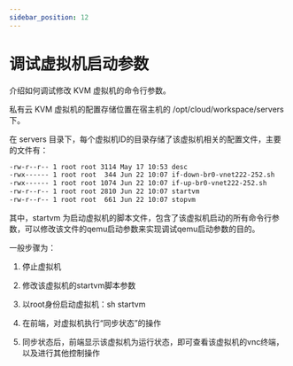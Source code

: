 ```yaml
---
sidebar_position: 12
---
```


# 调试虚拟机启动参数

介绍如何调试修改 KVM 虚拟机的命令行参数。

私有云 KVM 虚拟机的配置存储位置在宿主机的 /opt/cloud/workspace/servers 下。

在 servers 目录下，每个虚拟机ID的目录存储了该虚拟机相关的配置文件，主要的文件有：

```bash
-rw-r--r-- 1 root root 3114 May 17 10:53 desc
-rwx------ 1 root root  344 Jun 22 10:07 if-down-br0-vnet222-252.sh
-rwx------ 1 root root 1074 Jun 22 10:07 if-up-br0-vnet222-252.sh
-rw-r--r-- 1 root root 2810 Jun 22 10:07 startvm
-rw-r--r-- 1 root root  661 Jun 22 10:07 stopvm
```

其中，startvm 为启动虚拟机的脚本文件，包含了该虚拟机启动的所有命令行参数，可以修改该文件的qemu启动参数来实现调试qemu启动参数的目的。

一般步骤为：

1) 停止虚拟机

2) 修改该虚拟机的startvm脚本参数

3) 以root身份启动虚拟机：sh startvm

4) 在前端，对虚拟机执行“同步状态”的操作

5) 同步状态后，前端显示该虚拟机为运行状态，即可查看该虚拟机的vnc终端，以及进行其他控制操作
